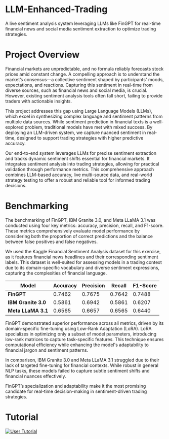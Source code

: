 # LLM-Enhanced-Trading
A live sentiment analysis system leveraging LLMs like FinGPT for real-time financial news and social media sentiment extraction to optimize trading strategies.

# Project Overview
Financial markets are unpredictable, and no formula reliably forecasts stock prices amid constant change. A compelling approach is to understand the market’s consensus—a collective sentiment shaped by participants' moods, expectations, and reactions. Capturing this sentiment in real-time from diverse sources, such as financial news and social media, is crucial. However, existing sentiment analysis tools often fall short, failing to provide traders with actionable insights.

This project addresses this gap using Large Language Models (LLMs), which excel in synthesizing complex language and sentiment patterns from multiple data sources. While sentiment prediction in financial texts is a well-explored problem, traditional models have met with mixed success. By deploying an LLM-driven system, we capture nuanced sentiment in real-time, designed to support trading strategies with higher predictive accuracy.

Our end-to-end system leverages LLMs for precise sentiment extraction and tracks dynamic sentiment shifts essential for financial markets. It integrates sentiment analysis into trading strategies, allowing for practical validation through performance metrics. This comprehensive approach combines LLM-based accuracy, live multi-source data, and real-world strategy testing to offer a robust and reliable tool for informed trading decisions.

# Benchmarking

The benchmarking of FinGPT, IBM Granite 3.0, and Meta LLaMA 3.1 was conducted using four key metrics: accuracy, precision, recall, and F1-score. These metrics comprehensively evaluate model performance by considering both the proportion of correct predictions and the balance between false positives and false negatives.

We used the Kaggle Financial Sentiment Analysis dataset for this exercise, as it features financial news headlines and their corresponding sentiment labels. This dataset is well-suited for assessing models in a trading context due to its domain-specific vocabulary and diverse sentiment expressions, capturing the complexities of financial language.

| Model             | Accuracy | Precision | Recall  | F1-Score |
|--------------------|----------|-----------|---------|----------|
| **FinGPT**         | 0.7462   | 0.7675    | 0.7642  | 0.7488   |
| **IBM Granite 3.0**| 0.5861   | 0.6942    | 0.5861  | 0.6207   |
| **Meta LLaMA 3.1** | 0.6565   | 0.6657    | 0.6565  | 0.6440   |


FinGPT demonstrated superior performance across all metrics, driven by its domain-specific fine-tuning using Low-Rank Adaptation (LoRA). LoRA specializes in optimizing only a subset of model parameters, introducing low-rank matrices to capture task-specific features. This technique ensures computational efficiency while enhancing the model's adaptability to financial jargon and sentiment patterns.

In comparison, IBM Granite 3.0 and Meta LLaMA 3.1 struggled due to their lack of targeted fine-tuning for financial contexts. While robust in general NLP tasks, these models failed to capture subtle sentiment shifts and financial nuances effectively.

FinGPT’s specialization and adaptability make it the most promising candidate for real-time decision-making in sentiment-driven trading strategies.

# Tutorial
[![User Tutorial](https://img.youtube.com/vi/6WdB-Rn9ieA/0.jpg)](https://youtu.be/6WdB-Rn9ieA)

